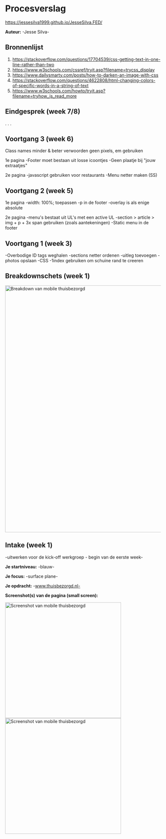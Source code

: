 # Procesverslag

https://jessesilva1999.github.io/JesseSilva.FED/

**Auteur:** -Jesse Silva-


## Bronnenlijst
1. https://stackoverflow.com/questions/17704539/css-getting-text-in-one-line-rather-than-two
2. https://www.w3schools.com/cssref/tryit.asp?filename=trycss_display
3. https://www.dailysmarty.com/posts/how-to-darken-an-image-with-css
4. https://stackoverflow.com/questions/4622808/html-changing-colors-of-specific-words-in-a-string-of-text
5. https://www.w3schools.com/howto/tryit.asp?filename=tryhow_js_read_more



## Eindgesprek (week 7/8)
.
.
.
## Voortgang 3 (week 6)

Class names minder & beter verwoorden
geen pixels, em gebruiken

1e pagina
-Footer moet bestaan uit losse icoontjes
-Geen plaatje bij "jouw extraatjes"

2e pagina
-javascript gebruiken voor restaurants
-Menu netter maken (SS)

## Voortgang 2 (week 5)

1e pagina
-width: 100%; toepassen
-p in de footer
-overlay is als enige absolute

2e pagina
-menu's bestaat uit UL's met een active UL
-section > article > img + p + 3x span gebruiken (zoals aantekeningen)
-Static menu in de footer

## Voortgang 1 (week 3)

-Overbodige ID tags weghalen
-sections netter ordenen
-uitleg toevoegen
-photos opslaan
-CSS -1index gebruiken om schuine rand te creeren

## Breakdownschets (week 1)
<img src="images/Breakdown.Thuisbezorgd.png" width="800px" alt="Breakdown van mobile thuisbezorgd">


## Intake (week 1)
-uitwerken voor de kick-off werkgroep - begin van de eerste week-

**Je startniveau:** -blauw-

**Je focus:** -surface plane-

**Je opdracht:** -www.thuisbezorgd.nl-

**Screenshot(s) van de pagina (small screen):**

<img src="images/Foto.thuisbezorgd.jpeg" width="375px" alt="Screenshot van mobile thuisbezorgd">
<img src="images/pagina2.png" width="375px" alt="Screenshot van mobile thuisbezorgd">
